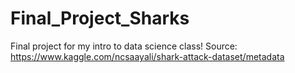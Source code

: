 # Final_Project_Sharks
Final project for my intro to data science class!
Source: https://www.kaggle.com/ncsaayali/shark-attack-dataset/metadata

